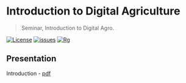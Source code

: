 # Introduction to Digital Agriculture
> Seminar, Introduction to Digital Agro.

[![License](https://img.shields.io/github/license/EDSEL-skoltech/multi_objective_irrigation)](https://github.com/EDSEL-skoltech/multi_objective_irrigation/blob/main/LICENSE)
[![issues](https://img.shields.io/github/issues/EDSEL-skoltech/multi_objective_irrigation)](https://github.com/EDSEL-skoltech/multi_objective_irrigation/issues)
[![Rg](https://img.shields.io/badge/ResearchGate-Follow-green)](https://www.researchgate.net/project/Digital-Agro)




## Presentation

Introduction - [pdf](./Intro.pdf)

